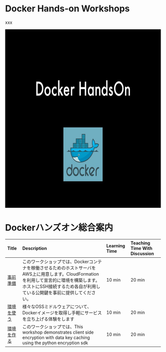 # Docker Hands-on Workshops

xxx

<a><img src="images/handson.jpg" width="768" height="576"></a>

# Dockerハンズオン総合案内

| Title | Description | Learning Time | Teaching Time With Discussion | 
| :------- | :---------- | :-- | :-- |
| [事前準備](/docs/001-Preparation)  | このワークショップでは、Dockerコンテナを稼働させるためのホストサーバをAWS上に用意します。CloudFormationを利用して宣言的に環境を構築します。ホストにSSH接続するため各自が利用している公開鍵を事前に提供してください。 | 10 min | 20 min |
| [環境を使う](/docs/002-UseImage)  | 様々なOSSミドルウェアについて、Dockerイメージを取得し手軽にサービスを立ち上げる体験をします | 10 min | 20 min |
| [環境を作る](/docs/003-CreateImage)  | このワークショップでは、This workshop demonstrates client side encryption with data key caching using the python encryption sdk | 10 min | 20 min |